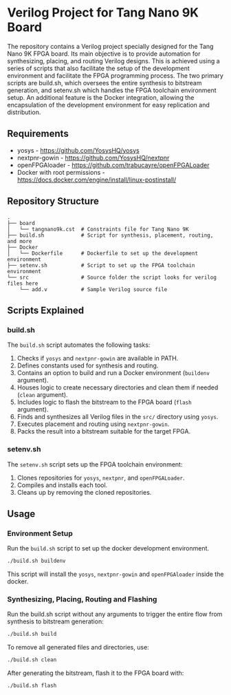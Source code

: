 # Verilog Project for Tang Nano 9K Board

The repository contains a Verilog project specially designed for the Tang Nano 9K FPGA board. Its main objective is to provide automation for synthesizing, placing, and routing Verilog designs. This is achieved using a series of scripts that also facilitate the setup of the development environment and facilitate the FPGA programming process. The two primary scripts are build.sh, which oversees the entire synthesis to bitstream generation, and setenv.sh which handles the FPGA toolchain environment setup. An additional feature is the Docker integration, allowing the encapsulation of the development environment for easy replication and distribution.

## Requirements

- yosys - https://github.com/YosysHQ/yosys
- nextpnr-gowin - https://github.com/YosysHQ/nextpnr
- openFPGAloader - https://github.com/trabucayre/openFPGALoader
- Docker with root permissions - https://docs.docker.com/engine/install/linux-postinstall/

## Repository Structure

```
.
├── board
│   └── tangnano9k.cst  # Constraints file for Tang Nano 9K
├── build.sh            # Script for synthesis, placement, routing, and more
├── Docker
│   └── Dockerfile      # Dockerfile to set up the development environment
├── setenv.sh           # Script to set up the FPGA toolchain environment
└── src                 # Source folder the script looks for verilog files here 
    └── add.v           # Sample Verilog source file
```


## Scripts Explained

### build.sh

The `build.sh` script automates the following tasks:

1. Checks if `yosys` and `nextpnr-gowin` are available in PATH.
2. Defines constants used for synthesis and routing.
3. Contains an option to build and run a Docker environment (`buildenv` argument).
4. Houses logic to create necessary directories and clean them if needed (`clean` argument).
5. Includes logic to flash the bitstream to the FPGA board (`flash` argument).
6. Finds and synthesizes all Verilog files in the `src/` directory using `yosys`.
7. Executes placement and routing using `nextpnr-gowin`.
8. Packs the result into a bitstream suitable for the target FPGA.

### setenv.sh

The `setenv.sh` script sets up the FPGA toolchain environment:

1. Clones repositories for `yosys`, `nextpnr`, and `openFPGALoader`.
2. Compiles and installs each tool.
3. Cleans up by removing the cloned repositories.

## Usage

### Environment Setup

Run the `build.sh` script to set up the docker development environment.

```bash
./build.sh buildenv
```

This script will install the `yosys`, `nextpnr-gowin` and `openFPGAloader` inside the docker.

### Synthesizing, Placing, Routing and Flashing

Run the build.sh script without any arguments to trigger the entire flow from synthesis to bitstream generation:

```bash
./build.sh build
```

To remove all generated files and directories, use:

```bash
./build.sh clean
```

After generating the bitstream, flash it to the FPGA board with:

```bash
./build.sh flash
```
